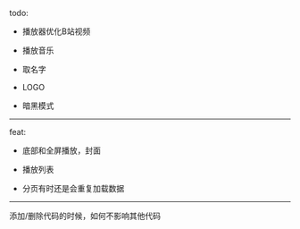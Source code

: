 todo:

- 播放器优化B站视频

- 播放音乐

- 取名字

- LOGO

- 暗黑模式

---

feat:

- 底部和全屏播放，封面

- 播放列表

- 分页有时还是会重复加载数据

---

添加/删除代码的时候，如何不影响其他代码
